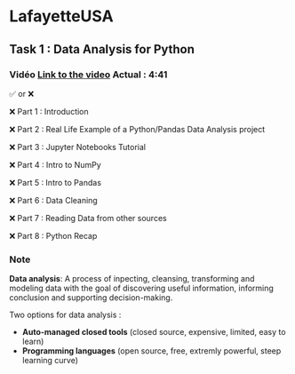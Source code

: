 # LafayetteUSA
## Task 1 : Data Analysis for Python

### Vidéo [Link to the video](https://www.youtube.com/watch?v=r-uOLxNrNk8)  Actual : **4:41**

✅ or ❌

❌ Part 1 : Introduction

❌ Part 2 : Real Life Example of a Python/Pandas Data Analysis project

❌ Part 3 : Jupyter Notebooks Tutorial

❌ Part 4 : Intro to NumPy

❌ Part 5 : Intro to Pandas

❌ Part 6 : Data Cleaning

❌ Part 7 : Reading Data from other sources

❌ Part 8 : Python Recap 

### Note
**Data analysis**: A process of inpecting, cleansing, transforming and modeling data with the goal of discovering useful information, informing conclusion and supporting decision-making.

Two options for data analysis : 
- **Auto-managed closed tools** (closed source, expensive, limited, easy to learn)
- **Programming languages** (open source, free, extremly powerful, steep learning curve)
